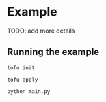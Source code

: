 # Example

TODO: add more details

## Running the example

```
tofu init
```

```
tofu apply
```

```
python main.py
```

